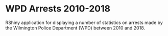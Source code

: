 # WPD Arrests 2010-2018

RShiny application for displaying a number of statistics on arrests made by the Wilmington Police Department (WPD) between 2010 and 2018.
